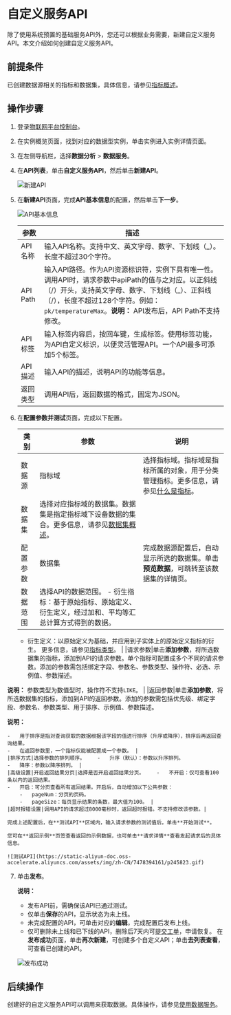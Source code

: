 # 自定义服务API

除了使用系统预置的基础服务API外，您还可以根据业务需要，新建自定义服务API。本文介绍如何创建自定义服务API。

## 前提条件

已创建数据源相关的指标和数据集，具体信息，请参见[指标概述]()。

## 操作步骤

1.  登录[物联网平台控制台](http://iot.console.aliyun.com/)。

2.  在实例概览页面，找到对应的数据型实例，单击实例进入实例详情页面。

3.  在左侧导航栏，选择**数据分析** \> **数据服务**。

4.  在**API列表**，单击**自定义服务API**，然后单击**新建API**。

    ![新建API](https://static-aliyun-doc.oss-accelerate.aliyuncs.com/assets/img/zh-CN/6478394161/p245813.gif)

5.  在**新建API**页面，完成**API基本信息**的配置，然后单击**下一步**。

    ![API基本信息](https://static-aliyun-doc.oss-accelerate.aliyuncs.com/assets/img/zh-CN/0996025161/p245814.gif)

    |参数|描述|
    |--|--|
    |API名称|输入API名称。支持中文、英文字母、数字、下划线（\_）。长度不超过30个字符。|
    |API Path|输入API路径。作为API资源标识符，实例下具有唯一性。调用API时，请求参数中apiPath的值与之对应。以正斜线（/）开头，支持英文字母、数字、下划线（\_）、正斜线（/），长度不超过128个字符。例如：`pk/temperatureMax`。**说明：** API发布后，API Path不支持修改。 |
    |API标签|输入标签内容后，按回车键，生成标签。使用标签功能，为API自定义标识，以便灵活管理API。一个API最多可添加5个标签。 |
    |API描述|输入API的描述，说明API的功能等信息。|
    |返回类型|调用API后，返回数据的格式，固定为JSON。|

6.  在**配置参数并测试**页面，完成以下配置。

    |类别|参数|说明|
    |--|--|--|
    |数据源|指标域|选择指标域。指标域是指标所属的对象，用于分类管理指标。更多信息，请参见[什么是指标]()。|
    |数据集|选择对应指标域的数据集。数据集是指定指标域下设备数据的集合。更多信息，请参见[数据集概述]()。|
    |配置参数|数据集|完成数据源配置后，自动显示所选的数据集。单击**预览数据**，可跳转至该数据集的详情页。|
    |数据范围|选择API的数据范围。    -   衍生指标：基于原始指标、原始定义、衍生定义，经过加和、平均等汇总计算方式得到的数据。
    -   衍生定义：以原始定义为基础，并应用到子实体上的原始定义指标的衍生。
更多信息，请参见[指标类型]()。 |
    |请求参数|单击**添加参数**，将所选数据集的指标，添加到API的请求参数。单个指标可配置成多个不同的请求参数。添加的参数需包括绑定字段、参数名、参数类型、操作符、必选、示例值、参数描述。

**说明：** 参数类型为数值型时，操作符不支持`LIKE`。 |
    |返回参数|单击**添加参数**，将所选数据集的指标，添加到API的返回参数。添加的参数需包括优先级、绑定字段、参数名、参数类型、用于排序、示例值、参数描述。

**说明：**

    -   用于排序是指对查询获取的数据根据该字段的值进行排序（升序或降序），排序后再返回查询结果。
    -   在返回参数里，一个指标仅能被配置成一个参数。 |
    |排序方式|选择参数的排列顺序。    -   升序（默认）：参数以升序排列。
    -   降序：参数以降序排列。 |
    |高级设置|开启返回结果分页|选择是否开启返回结果分页。    -   不开启：仅可查看100条以内的返回结果。
    -   开启：可分页查看所有返回结果。开启后，自动增加以下公共参数：
        -   pageNum：分页的页码。
        -   pageSize：每页显示结果的条数，最大值为100。 |
    |超时报错设置|调用API的请求超过8000毫秒时，返回超时报错。不支持修改该参数。|

    完成上述配置后，在**测试API**区域内，输入请求参数的测试值后，单击**开始测试**。

    您可在**返回示例**页签查看返回的示例数据，也可单击**请求详情**查看发起请求后的具体信息。

    ![测试API](https://static-aliyun-doc.oss-accelerate.aliyuncs.com/assets/img/zh-CN/7478394161/p245823.gif)

7.  单击**发布**。

    **说明：**

    -   发布API前，需确保该API已通过测试。
    -   仅单击**保存**的API，显示状态为未上线。
    -   未完成配置的API，可单击对应的**编辑**，完成配置后发布上线。
    -   仅可删除未上线和已下线的API，删除后7天内可[提交工单](https://selfservice.console.aliyun.com/ticket/category/iot/today)，申请恢复。
    在**发布成功**页面，单击**再次新建**，可创建多个自定义API；单击**去列表查看**，可查看已创建的API。

    ![发布成功](https://static-aliyun-doc.oss-accelerate.aliyuncs.com/assets/img/zh-CN/7478394161/p245825.gif)


## 后续操作

创建好的自定义服务API可以调用来获取数据。具体操作，请参见[使用数据服务](/cn.zh-CN/数据服务/使用数据服务.md)。


